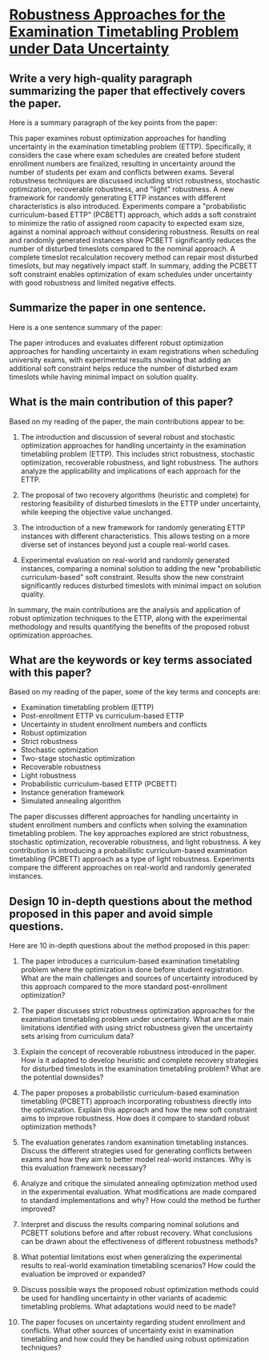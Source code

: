 # [Robustness Approaches for the Examination Timetabling Problem under Data   Uncertainty](https://arxiv.org/abs/2311.17766)

## Write a very high-quality paragraph summarizing the paper that effectively covers the paper.

 Here is a summary paragraph of the key points from the paper:

This paper examines robust optimization approaches for handling uncertainty in the examination timetabling problem (ETTP). Specifically, it considers the case where exam schedules are created before student enrollment numbers are finalized, resulting in uncertainty around the number of students per exam and conflicts between exams. Several robustness techniques are discussed including strict robustness, stochastic optimization, recoverable robustness, and "light" robustness. A new framework for randomly generating ETTP instances with different characteristics is also introduced. Experiments compare a "probabilistic curriculum-based ETTP" (PCBETT) approach, which adds a soft constraint to minimize the ratio of assigned room capacity to expected exam size, against a nominal approach without considering robustness. Results on real and randomly generated instances show PCBETT significantly reduces the number of disturbed timeslots compared to the nominal approach. A complete timeslot recalculation recovery method can repair most disturbed timeslots, but may negatively impact staff. In summary, adding the PCBETT soft constraint enables optimization of exam schedules under uncertainty with good robustness and limited negative effects.


## Summarize the paper in one sentence.

 Here is a one sentence summary of the paper:

The paper introduces and evaluates different robust optimization approaches for handling uncertainty in exam registrations when scheduling university exams, with experimental results showing that adding an additional soft constraint helps reduce the number of disturbed exam timeslots while having minimal impact on solution quality.


## What is the main contribution of this paper?

 Based on my reading of the paper, the main contributions appear to be:

1) The introduction and discussion of several robust and stochastic optimization approaches for handling uncertainty in the examination timetabling problem (ETTP). This includes strict robustness, stochastic optimization, recoverable robustness, and light robustness. The authors analyze the applicability and implications of each approach for the ETTP.

2) The proposal of two recovery algorithms (heuristic and complete) for restoring feasibility of disturbed timeslots in the ETTP under uncertainty, while keeping the objective value unchanged.

3) The introduction of a new framework for randomly generating ETTP instances with different characteristics. This allows testing on a more diverse set of instances beyond just a couple real-world cases.

4) Experimental evaluation on real-world and randomly generated instances, comparing a nominal solution to adding the new "probabilistic curriculum-based" soft constraint. Results show the new constraint significantly reduces disturbed timeslots with minimal impact on solution quality.

In summary, the main contributions are the analysis and application of robust optimization techniques to the ETTP, along with the experimental methodology and results quantifying the benefits of the proposed robust optimization approaches.


## What are the keywords or key terms associated with this paper?

 Based on my reading of the paper, some of the key terms and concepts are:

- Examination timetabling problem (ETTP)
- Post-enrollment ETTP vs curriculum-based ETTP
- Uncertainty in student enrollment numbers and conflicts
- Robust optimization 
- Strict robustness
- Stochastic optimization
- Two-stage stochastic optimization
- Recoverable robustness
- Light robustness
- Probabilistic curriculum-based ETTP (PCBETT)
- Instance generation framework
- Simulated annealing algorithm

The paper discusses different approaches for handling uncertainty in student enrollment numbers and conflicts when solving the examination timetabling problem. The key approaches explored are strict robustness, stochastic optimization, recoverable robustness, and light robustness. A key contribution is introducing a probabilistic curriculum-based examination timetabling (PCBETT) approach as a type of light robustness. Experiments compare the different approaches on real-world and randomly generated instances.


## Design 10 in-depth questions about the method proposed in this paper and avoid simple questions.

 Here are 10 in-depth questions about the method proposed in this paper:

1. The paper introduces a curriculum-based examination timetabling problem where the optimization is done before student registration. What are the main challenges and sources of uncertainty introduced by this approach compared to the more standard post-enrollment optimization?

2. The paper discusses strict robustness optimization approaches for the examination timetabling problem under uncertainty. What are the main limitations identified with using strict robustness given the uncertainty sets arising from curriculum data?

3. Explain the concept of recoverable robustness introduced in the paper. How is it adapted to develop heuristic and complete recovery strategies for disturbed timeslots in the examination timetabling problem? What are the potential downsides? 

4. The paper proposes a probabilistic curriculum-based examination timetabling (PCBETT) approach incorporating robustness directly into the optimization. Explain this approach and how the new soft constraint aims to improve robustness. How does it compare to standard robust optimization methods?

5. The evaluation generates random examination timetabling instances. Discuss the different strategies used for generating conflicts between exams and how they aim to better model real-world instances. Why is this evaluation framework necessary?

6. Analyze and critique the simulated annealing optimization method used in the experimental evaluation. What modifications are made compared to standard implementations and why? How could the method be further improved?

7. Interpret and discuss the results comparing nominal solutions and PCBETT solutions before and after robust recovery. What conclusions can be drawn about the effectiveness of different robustness methods?

8. What potential limitations exist when generalizing the experimental results to real-world examination timetabling scenarios? How could the evaluation be improved or expanded?

9. Discuss possible ways the proposed robust optimization methods could be used for handling uncertainty in other variants of academic timetabling problems. What adaptations would need to be made?

10. The paper focuses on uncertainty regarding student enrollment and conflicts. What other sources of uncertainty exist in examination timetabling and how could they be handled using robust optimization techniques?
